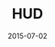 ---
title: HUD
description: Heads-up display for the NUKEX composing
client:
roles:
  - User Interface
  - Motion Design
date: 2015-07-02
finished: true
permalink: false
thumbnail: src/static/work/hud.jpg
---